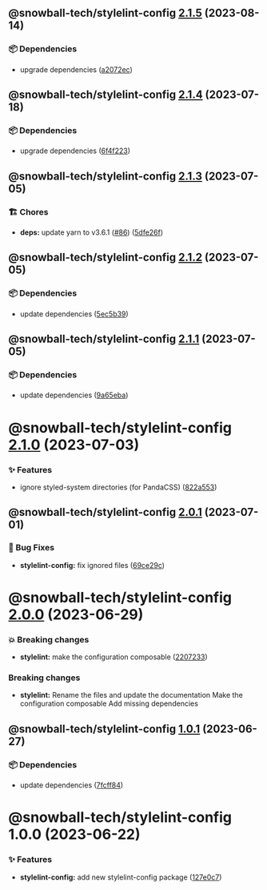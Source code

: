 ## @snowball-tech/stylelint-config [2.1.5](https://github.com/snowball-tech/glacier/compare/@snowball-tech/stylelint-config@2.1.4...@snowball-tech/stylelint-config@2.1.5) (2023-08-14)

### 📦 Dependencies

- upgrade dependencies ([a2072ec](https://github.com/snowball-tech/glacier/commit/a2072ec659f404ea477adb6074442e6f35682690))

## @snowball-tech/stylelint-config [2.1.4](https://github.com/snowball-tech/glacier/compare/@snowball-tech/stylelint-config@2.1.3...@snowball-tech/stylelint-config@2.1.4) (2023-07-18)

### 📦 Dependencies

- upgrade dependencies ([6f4f223](https://github.com/snowball-tech/glacier/commit/6f4f22324d5804c15899b2c11af85a0aafe3d3da))

## @snowball-tech/stylelint-config [2.1.3](https://github.com/snowball-tech/glacier/compare/@snowball-tech/stylelint-config@2.1.2...@snowball-tech/stylelint-config@2.1.3) (2023-07-05)

### 🏗 Chores

- **deps:** update yarn to v3.6.1 ([#86](https://github.com/snowball-tech/glacier/issues/86)) ([5dfe26f](https://github.com/snowball-tech/glacier/commit/5dfe26fe825fec1201eb043333069a84fb0e848c))

## @snowball-tech/stylelint-config [2.1.2](https://github.com/snowball-tech/glacier/compare/@snowball-tech/stylelint-config@2.1.1...@snowball-tech/stylelint-config@2.1.2) (2023-07-05)

### 📦 Dependencies

- update dependencies ([5ec5b39](https://github.com/snowball-tech/glacier/commit/5ec5b39f015deaf2de22109fe2be78a3a955cd80))

## @snowball-tech/stylelint-config [2.1.1](https://github.com/snowball-tech/glacier/compare/@snowball-tech/stylelint-config@2.1.0...@snowball-tech/stylelint-config@2.1.1) (2023-07-05)

### 📦 Dependencies

- update dependencies ([9a65eba](https://github.com/snowball-tech/glacier/commit/9a65ebaf7afadfb16795062e9b778ea03463f856))

# @snowball-tech/stylelint-config [2.1.0](https://github.com/snowball-tech/glacier/compare/@snowball-tech/stylelint-config@2.0.1...@snowball-tech/stylelint-config@2.1.0) (2023-07-03)

### ✨ Features

- ignore styled-system directories (for PandaCSS) ([822a553](https://github.com/snowball-tech/glacier/commit/822a553fa2b11e32315524ec348015db00a3200e))

## @snowball-tech/stylelint-config [2.0.1](https://github.com/snowball-tech/glacier/compare/@snowball-tech/stylelint-config@2.0.0...@snowball-tech/stylelint-config@2.0.1) (2023-07-01)

### 🐛 Bug Fixes

- **stylelint-config:** fix ignored files ([69ce29c](https://github.com/snowball-tech/glacier/commit/69ce29ce3f236cac14319c9b204979b629dface6))

# @snowball-tech/stylelint-config [2.0.0](https://github.com/snowball-tech/glacier/compare/@snowball-tech/stylelint-config@1.0.1...@snowball-tech/stylelint-config@2.0.0) (2023-06-29)

### 💥 Breaking changes

- **stylelint:** make the configuration composable ([2207233](https://github.com/snowball-tech/glacier/commit/2207233a931e05bd18be67e34a996300fde75cae))

### Breaking changes

- **stylelint:** Rename the files and update the documentation
  Make the configuration composable
  Add missing dependencies

## @snowball-tech/stylelint-config [1.0.1](https://github.com/snowball-tech/glacier/compare/@snowball-tech/stylelint-config@1.0.0...@snowball-tech/stylelint-config@1.0.1) (2023-06-27)

### 📦 Dependencies

- update dependencies ([7fcff84](https://github.com/snowball-tech/glacier/commit/7fcff84a521934a982dc4dd99be9b9438ae84bc6))

# @snowball-tech/stylelint-config 1.0.0 (2023-06-22)

### ✨ Features

- **stylelint-config:** add new stylelint-config package ([127e0c7](https://github.com/snowball-tech/glacier/commit/127e0c751088715d8c020de2ce89c02b784b71fd))

